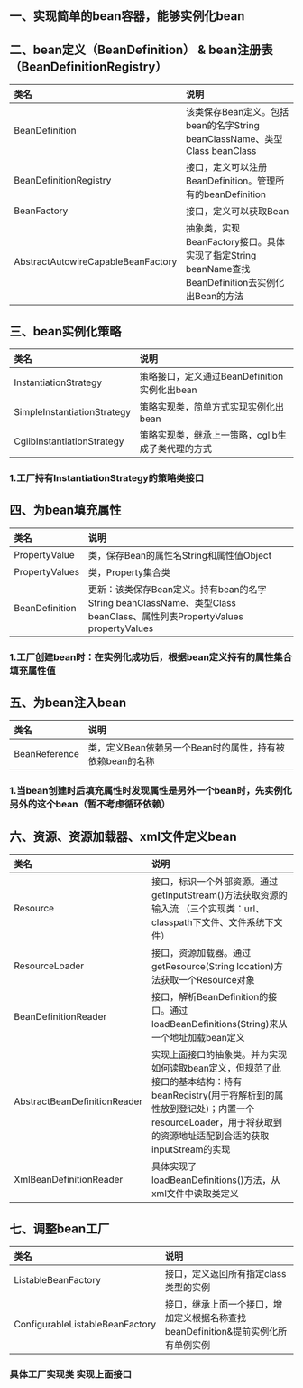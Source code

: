 ## 一、实现简单的bean容器，能够实例化bean

## 二、bean定义（BeanDefinition） & bean注册表（BeanDefinitionRegistry）
|类名|说明|
|:---|:---|
|BeanDefinition|该类保存Bean定义。包括bean的名字String beanClassName、类型Class beanClass|
|BeanDefinitionRegistry|接口，定义可以注册BeanDefinition。管理所有的beanDefinition|
|BeanFactory|接口，定义可以获取Bean|
|AbstractAutowireCapableBeanFactory|抽象类，实现BeanFactory接口。具体实现了指定String beanName查找BeanDefinition去实例化出Bean的方法|

## 三、bean实例化策略
|类名|说明|
|:---|:---|
|InstantiationStrategy|策略接口，定义通过BeanDefinition实例化出bean|
|SimpleInstantiationStrategy|策略实现类，简单方式实现实例化出bean|
|CglibInstantiationStrategy|策略实现类，继承上一策略，cglib生成子类代理的方式|
### 1.工厂持有InstantiationStrategy的策略类接口

## 四、为bean填充属性
|类名|说明|
|:---|:---|
|PropertyValue|类，保存Bean的属性名String和属性值Object|
|PropertyValues|类，Property集合类|
|BeanDefinition|更新：该类保存Bean定义。持有bean的名字String beanClassName、类型Class beanClass、属性列表PropertyValues propertyValues|
### 1.工厂创建bean时：在实例化成功后，根据bean定义持有的属性集合填充属性值


## 五、为bean注入bean
|类名|说明|
|:---|:---|
|BeanReference|类，定义Bean依赖另一个Bean时的属性，持有被依赖bean的名称|
### 1.当bean创建时后填充属性时发现属性是另外一个bean时，先实例化另外的这个bean（暂不考虑循环依赖）

## 六、资源、资源加载器、xml文件定义bean
|类名|说明|
|:---|:---|
|Resource|接口，标识一个外部资源。通过getInputStream()方法获取资源的输入流 （三个实现类：url、classpath下文件、文件系统下文件）|
|ResourceLoader|接口，资源加载器。通过getResource(String location)方法获取一个Resource对象|
|BeanDefinitionReader|接口，解析BeanDefinition的接口。通过loadBeanDefinitions(String)来从一个地址加载bean定义|
|AbstractBeanDefinitionReader|实现上面接口的抽象类。并为实现如何读取bean定义，但规范了此接口的基本结构：持有beanRegistry(用于将解析到的属性放到登记处)；内置一个resourceLoader，用于将获取到的资源地址适配到合适的获取inputStream的实现|
|XmlBeanDefinitionReader|具体实现了loadBeanDefinitions()方法，从xml文件中读取类定义|

## 七、调整bean工厂
|类名|说明|
|:---|:---|
|ListableBeanFactory|接口，定义返回所有指定class类型的实例|
|ConfigurableListableBeanFactory|接口，继承上面一个接口，增加定义根据名称查找beanDefinition&提前实例化所有单例实例|
### 具体工厂实现类 实现上面接口